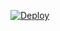 
[![Deploy](https://www.herokucdn.com/deploy/button.svg)](https://heroku.com/deploy?template=https://github.com/Noecee/Salsa---5146---HISOKA)
